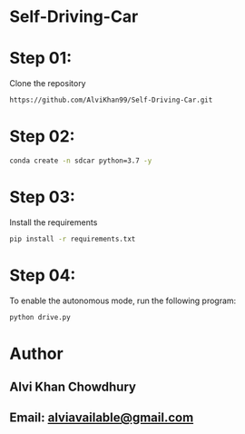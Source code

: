 # Self-Driving-Car

# Step 01:
Clone the repository

```bash
https://github.com/AlviKhan99/Self-Driving-Car.git
```

# Step 02:
```bash
conda create -n sdcar python=3.7 -y
```

# Step 03:
Install the requirements

```bash
pip install -r requirements.txt
```

# Step 04:
To enable the autonomous mode, run the following program:

```bash
python drive.py
```

# Author

## Alvi Khan Chowdhury

## Email: alviavailable@gmail.com
